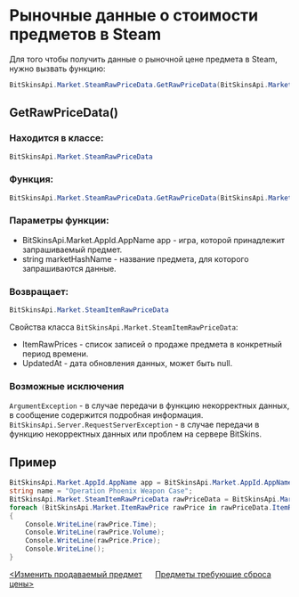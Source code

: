 ﻿# Рыночные данные о стоимости предметов в Steam

Для того чтобы получить данные о рыночной цене предмета в Steam, нужно вызвать функцию:

```csharp
BitSkinsApi.Market.SteamRawPriceData.GetRawPriceData(BitSkinsApi.Market.AppId.AppName app, string marketHashName);
```

## GetRawPriceData()

### Находится в классе:

```csharp
BitSkinsApi.Market.SteamRawPriceData
```

### Функция:

```csharp
BitSkinsApi.Market.SteamRawPriceData.GetRawPriceData(BitSkinsApi.Market.AppId.AppName app, string marketHashName);
```

### Параметры функции:

* BitSkinsApi.Market.AppId.AppName app - игра, которой принадлежит запрашиваемый предмет.
* string marketHashName - название предмета, для которого запрашиваются данные.

### Возвращает:

```csharp
BitSkinsApi.Market.SteamItemRawPriceData
```

Свойства класса ```BitSkinsApi.Market.SteamItemRawPriceData```:
* ItemRawPrices - список записей о продаже предмета в конкретный период времени.
* UpdatedAt - дата обновления данных, может быть null.

### Возможные исключения
```ArgumentException``` - в случае передачи в функцию некорректных данных, в сообщение содержится подробная информация.
\
```BitSkinsApi.Server.RequestServerException``` - в случае передачи в функцию некорректных данных или проблем на сервере BitSkins.

## Пример

```csharp
BitSkinsApi.Market.AppId.AppName app = BitSkinsApi.Market.AppId.AppName.CounterStrikGlobalOffensive;
string name = "Operation Phoenix Weapon Case";
BitSkinsApi.Market.SteamItemRawPriceData rawPriceData = BitSkinsApi.Market.SteamRawPriceData.GetRawPriceData(app, name);
foreach (BitSkinsApi.Market.ItemRawPrice rawPrice in rawPriceData.ItemRawPrices)
{
    Console.WriteLine(rawPrice.Time);
    Console.WriteLine(rawPrice.Volume);
    Console.WriteLine(rawPrice.Price);
    Console.WriteLine();
}
```

[<Изменить продаваемый предмет](https://github.com/dmitrydnl/BitSkinsApi/blob/master/docs/ru/market/modify_sale.md) &nbsp;&nbsp;&nbsp;&nbsp; [Предметы требующие сброса цены>](https://github.com/dmitrydnl/BitSkinsApi/blob/master/docs/ru/market/reset_price_items.md)
